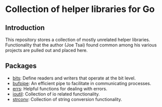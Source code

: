 # Collection of helper libraries for Go #

## Introduction ##

This repository stores a collection of mostly unrelated helper libraries.
Functionality that the author (Joe Tsai) found common among his various projects
are pulled out and placed here.


## Packages ##

* [bits](http://godoc.org/github.com/dsnet/golib/bits): Define readers and
writers that operate at the bit level.
* [bufpipe](http://godoc.org/github.com/dsnet/golib/bufpipe): An efficient
pipe to facilitate in communicating processes.
* [errs](http://godoc.org/github.com/dsnet/golib/errs): Helpful functions for
dealing with errors.
* [ioutil](http://godoc.org/github.com/dsnet/golib/ioutil): Collection of io
related functionality.
* [strconv](http://godoc.org/github.com/dsnet/golib/strconv): Collection of
string conversion functionality.
